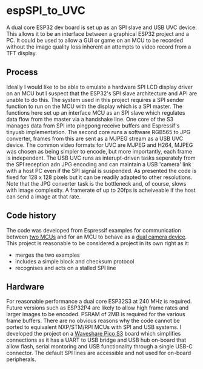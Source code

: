 # espSPI_to_UVC
A dual core ESP32 dev board is set up as an SPI slave and USB UVC device. This allows it to be an interface between a graphical ESP32 project and a PC. It could be used to allow a GUI or game on an MCU to be recorded without the image quality loss inherent an attempts to video record from a TFT display.

## Process
Ideally I would like to be able to emulate a hardware SPI LCD display driver on an MCU but I suspect that the ESP32's SPI slave architecture and API are unable to do this. The system used in this project requires a SPI sender function to run on the MCU with the display which is a SPI master. The functions here set up an interface MCU as an SPI slave which regulates data flow from the master via a handshake line. One core of the S3 manages data from SPI into pingpong receive buffers and Espressif's tinyusb implementation. The second core runs a software RGB565 to JPG converter, frames from this are sent as a MJPEG stream as a USB UVC device. The common video formats for UVC are MJPEG and H264, MJPEG was chosen as being simpler to encode, but more importantly, each frame is independent. The USB UVC runs as interupt-driven tasks seperately from the SPI reception adn JPG encoding and can maintain a USB 'camera' link with a host PC even if the SPI signal is suspended.
As presented the code is fixed for 128 x 128 pixels but it can be readily adapted to other resolutions. Note that the JPG converter task is the bottleneck and, of course, slows with image complexity.
A framerate of up to 20fps is acheiveable if the host can send a image at that rate.

## Code history
The code was developed from Espressif examples for communication between [two MCUs](https://github.com/espressif/esp-idf/blob/master/examples/peripherals/spi_slave/receiver/main/app_main.c) and for an MCU to behave as a [dual camera device](https://components.espressif.com/components/espressif/usb_device_uvc/versions/1.0.0/examples/usb_dual_uvc_device?language=en). This project is reasonable to be considered a project in its own right as it:
* merges the two examples
* includes a simple block and checksum protocol
* recognises and acts on a stalled SPI line

## Hardware
For reasonable performance a dual core ESP32S3 at 240 MHz is required. Future versions such as ESP32P4 are likely to allow high frame rates and larger images to be encoded. PSRAM of 2MB is required for the various frame buffers. There are no obvious reasons why the code cannot be ported to equivalent NXP/STM/RPI MCUs with SPI and USB systems. I developed the project on a [Waveshare Pico S3](https://www.waveshare.com/wiki/ESP32-S3-Pico) board which simplifies connections as it has a UART to USB bridge and USB hub on-board that allow flash, serial montoring and USB functionality through a single USB-C connector. The default SPI lines are accessible and not used for on-board peripherals.
